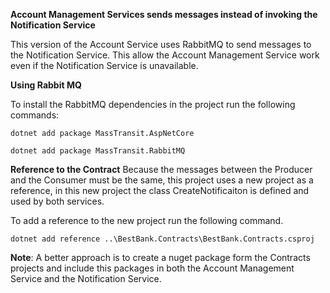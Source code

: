 **Account Management Services sends messages instead of invoking the Notification Service** 

This version of the Account Service uses RabbitMQ to send messages to the Notification Service. This allow the Account Management Service work even if the Notification Service is unavailable.

**Using Rabbit MQ**

To install the RabbitMQ dependencies in the project run the following commands:

```dotnet add package MassTransit.AspNetCore```

```dotnet add package MassTransit.RabbitMQ```

**Reference to the Contract**
Because the messages between the Producer and the Consumer must be the same, this project uses a new project as a reference, in this new project the class CreateNotificaiton is defined and used by both services.

To add a reference to the new project run the following command.

```dotnet add reference ..\BestBank.Contracts\BestBank.Contracts.csproj```

**Note**: A better approach is to create a nuget package form the Contracts projects and include this packages in both the Account Management Service and the Notification Service.
